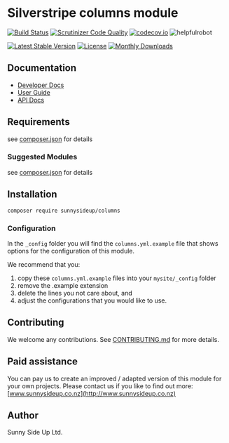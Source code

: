 # Silverstripe columns module
[![Build Status](https://travis-ci.org/sunnysideup/silverstripe-columns.svg?branch=master)](https://travis-ci.org/sunnysideup/silverstripe-columns)
[![Scrutinizer Code Quality](https://scrutinizer-ci.com/g/sunnysideup/silverstripe-columns/badges/quality-score.png?b=master)](https://scrutinizer-ci.com/g/sunnysideup/silverstripe-columns/?branch=master)
[![codecov.io](https://codecov.io/github/sunnysideup/silverstripe-columns/coverage.svg?branch=master)](https://codecov.io/github/sunnysideup/silverstripe-columns?branch=master)
![helpfulrobot](https://helpfulrobot.io/sunnysideup/columns/badge)

[![Latest Stable Version](https://poser.pugx.org/sunnysideup/columns/version)](https://packagist.org/packages/sunnysideup/columns)
[![License](https://poser.pugx.org/sunnysideup/columns/license)](https://packagist.org/packages/sunnysideup/columns)
[![Monthly Downloads](https://poser.pugx.org/sunnysideup/columns/d/monthly)](https://packagist.org/packages/sunnysideup/columns)


## Documentation



 * [Developer Docs](docs/en/INDEX.md)
 * [User Guide](docs/en/userguide.md)
 * [API Docs](http://docs.ssmods.com/sunnysideup/columns/classes.xhtml)

## Requirements



see [composer.json](composer.json) for details

### Suggested Modules



see [composer.json](composer.json) for details


## Installation


```
composer require sunnysideup/columns
```

### Configuration



In the `_config` folder you will find the `columns.yml.example`
file that shows options for the configuration of this module.

We recommend that you:

  1. copy these `columns.yml.example` files into your
`mysite/_config` folder
  2. remove the .example extension
  3. delete the lines you not care about, and
  4. adjust the configurations that you would like to use.


## Contributing



We welcome any contributions. See [CONTRIBUTING.md](CONTRIBUTING.md) for more details.

## Paid assistance



You can pay us to create an improved / adapted version of this module for your own projects.  Please contact us if you like to find out more: [www.sunnysideup.co.nz](http://www.sunnysideup.co.nz)

## Author



Sunny Side Up Ltd.
